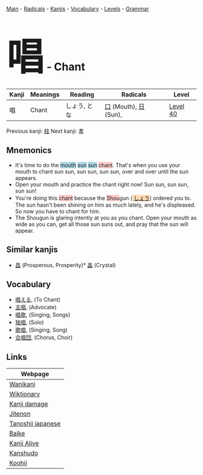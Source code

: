 <style> bigfont {font-size: 100px}</style>
[Main](../README.md) -
[Radicals](../radicals.md) -
[Kanjis](../kanjis.md) -
[Vocabulary](../vocabulary.md) -
[Levels](../levels.md) -
[Grammar](../grammar.md)
# <bigfont> 唱</bigfont> - Chant 

| Kanji | Meanings | Reading | Radicals | Level |
| --- | --- | --- | --- | --- |
| 唱 | Chant | しょう, とな | [口](../radicals/口.md) (Mouth), [日](../radicals/日.md) (Sun),  | [Level 40](../levels/wk_level40.md) |

Previous kanji: [柱](柱.md) Next kanji: [孝](孝.md) 

## Mnemonics
 * It's time to do the <span style="background-color:#ADD8E6"> mouth</span> <span style="background-color:#ADD8E6"> sun</span> <span style="background-color:#ADD8E6"> sun</span> <span style="background-color:#ffcccb"> chant</span>. That's when you use your mouth to chant sun sun, sun sun, sun sun, over and over until the sun appears.
* Open your mouth and practice the chant right now! Sun sun, sun sun, sun sun!
* You're doing this <span style="background-color:#ffcccb"> chant</span> because the <span style="background-color:#ffcccb"> Shou</span>gun (<span style="background-color:#fed8b1"> [しょう](https://jisho.org/search/しょう)</span>) ordered you to. The sun hasn't been shining on him as much lately, and he's displeased. So now you have to chant for him.
* The Shougun is glaring intently at you as you chant. Open your mouth as wide as you can, get all those sun suns out, and pray that the sun will appear.


## Similar kanjis
 * [昌](昌.md) (Prosperous, Prosperity)* [晶](晶.md) (Crystal)


## Vocabulary
 * [唱える](../vocabulary/唱.md), (To Chant)
* [主唱](../vocabulary/唱.md), (Advocate)
* [唱歌](../vocabulary/唱.md), (Singing, Songs)
* [独唱](../vocabulary/唱.md), (Solo)
* [歌唱](../vocabulary/唱.md), (Singing, Song)
* [合唱団](../vocabulary/唱.md), (Chorus, Choir)



## Links 

| Webpage |
| --- |
| [Wanikani          ](https://www.wanikani.com/kanji/唱) |
| [Wiktionary        ](https://en.wiktionary.org/wiki/唱) |
| [Kanji damage      ](http://www.kanjidamage.com/kanji/search?utf8=✓&q=唱) |
| [Jitenon           ](https://jitenon.com/kanji/唱) |
| [Tanoshii japanese ](https://www.tanoshiijapanese.com/dictionary/kanji.cfm?k=唱) |
| [Baike             ](https://baike.baidu.com/item/唱) |
| [Kanji Alive       ](https://app.kanjialive.com/唱) |
| [Kanshudo          ](https://www.kanshudo.com/searchmn?q=唱) |
| [Koohii            ](https://kanji.koohii.com/study/kanji/唱) |
